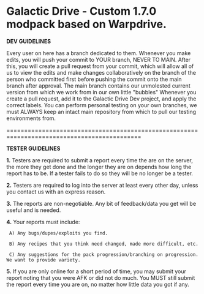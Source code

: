 # Galactic Drive - Custom 1.7.0 modpack based on Warpdrive.
**DEV GUIDELINES**

Every user on here has a branch dedicated to them. Whenever you make edits, you will push your commit to YOUR branch, NEVER TO MAIN. After this, you will create a pull request from your commit, which will allow all of us to view the edits and make changes collaboratively on the branch of the person who committed first before pushing the commit onto the main branch after approval. The main branch contains our unmolested current version from which we work from in our own little "bubbles" Whenever you create a pull request, add it to the Galactic Drive Dev project, and apply the correct labels. You can perform personal testing on your own branches, we must ALWAYS keep an intact main repository from which to pull our testing environments from.

============================================================================================

**TESTER GUIDELINES**

**1.** Testers are required to submit a report every time the are on the server, the more they get done and the longer they are on depends how long the report has to be. If a tester fails to do so they will be no longer be a tester.

**2.** Testers are required to log into the server at least every other day, unless you contact us with an express reason.

**3.** The reports are non-negotiable. Any bit of feedback/data you get will be useful and is needed.

**4.** Your reports must include:

     A) Any bugs/dupes/exploits you find.
     
     B) Any recipes that you think need changed, made more difficult, etc.
     
     C) Any suggestions for the pack progression/branching on progression. We want to provide variety.

**5.** If you are only online for a short period of time, you may submit your report noting that you were AFK or did not do much. You MUST still submit the report every time you are on, no matter how little data you got if any.
